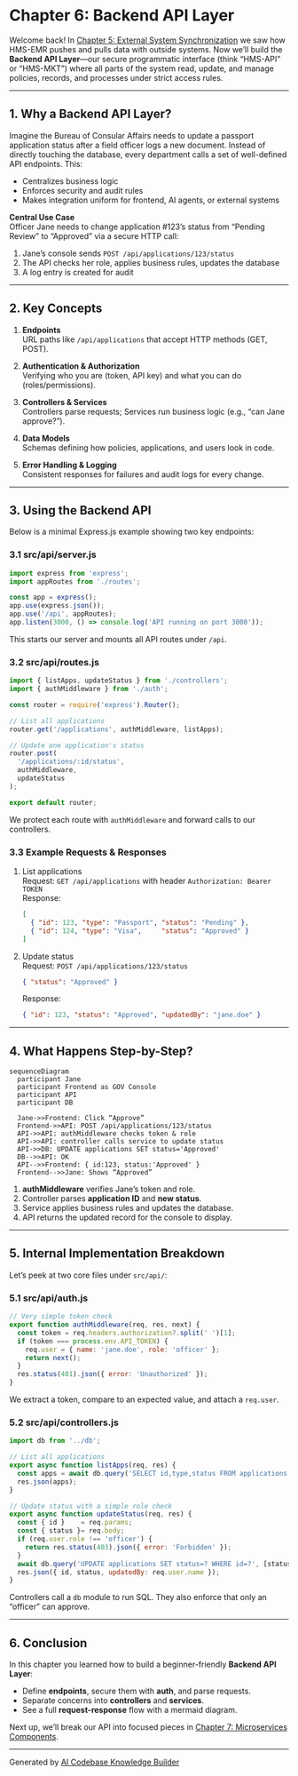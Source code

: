 # Chapter 6: Backend API Layer

Welcome back! In [Chapter 5: External System Synchronization](05_external_system_synchronization_.md) we saw how HMS-EMR pushes and pulls data with outside systems. Now we’ll build the **Backend API Layer**—our secure programmatic interface (think “HMS-API” or “HMS-MKT”) where all parts of the system read, update, and manage policies, records, and processes under strict access rules.

---

## 1. Why a Backend API Layer?

Imagine the Bureau of Consular Affairs needs to update a passport application status after a field officer logs a new document. Instead of directly touching the database, every department calls a set of well-defined API endpoints. This:

- Centralizes business logic  
- Enforces security and audit rules  
- Makes integration uniform for frontend, AI agents, or external systems  

**Central Use Case**  
Officer Jane needs to change application #123’s status from “Pending Review” to “Approved” via a secure HTTP call:

  1. Jane’s console sends `POST /api/applications/123/status`  
  2. The API checks her role, applies business rules, updates the database  
  3. A log entry is created for audit  

---

## 2. Key Concepts

1. **Endpoints**  
   URL paths like `/api/applications` that accept HTTP methods (GET, POST).  

2. **Authentication & Authorization**  
   Verifying who you are (token, API key) and what you can do (roles/permissions).  

3. **Controllers & Services**  
   Controllers parse requests; Services run business logic (e.g., “can Jane approve?”).  

4. **Data Models**  
   Schemas defining how policies, applications, and users look in code.  

5. **Error Handling & Logging**  
   Consistent responses for failures and audit logs for every change.

---

## 3. Using the Backend API

Below is a minimal Express.js example showing two key endpoints:

### 3.1 src/api/server.js

```js
import express from 'express';
import appRoutes from './routes';

const app = express();
app.use(express.json());
app.use('/api', appRoutes);
app.listen(3000, () => console.log('API running on port 3000'));
```
This starts our server and mounts all API routes under `/api`.

### 3.2 src/api/routes.js

```js
import { listApps, updateStatus } from './controllers';
import { authMiddleware } from './auth';

const router = require('express').Router();

// List all applications
router.get('/applications', authMiddleware, listApps);

// Update one application's status
router.post(
  '/applications/:id/status',
  authMiddleware,
  updateStatus
);

export default router;
```
We protect each route with `authMiddleware` and forward calls to our controllers.

### 3.3 Example Requests & Responses

1. List applications  
   Request: `GET /api/applications` with header `Authorization: Bearer TOKEN`  
   Response:  
   ```json
   [
     { "id": 123, "type": "Passport", "status": "Pending" },
     { "id": 124, "type": "Visa",     "status": "Approved" }
   ]
   ```

2. Update status  
   Request: `POST /api/applications/123/status`
   ```json
   { "status": "Approved" }
   ```
   Response:
   ```json
   { "id": 123, "status": "Approved", "updatedBy": "jane.doe" }
   ```

---

## 4. What Happens Step-by-Step?

```mermaid
sequenceDiagram
  participant Jane
  participant Frontend as GOV Console
  participant API
  participant DB

  Jane->>Frontend: Click “Approve”
  Frontend->>API: POST /api/applications/123/status
  API->>API: authMiddleware checks token & role
  API->>API: controller calls service to update status
  API->>DB: UPDATE applications SET status='Approved'
  DB-->>API: OK
  API-->>Frontend: { id:123, status:'Approved' }
  Frontend-->>Jane: Shows “Approved”
```

1. **authMiddleware** verifies Jane’s token and role.  
2. Controller parses **application ID** and **new status**.  
3. Service applies business rules and updates the database.  
4. API returns the updated record for the console to display.

---

## 5. Internal Implementation Breakdown

Let’s peek at two core files under `src/api/`:

### 5.1 src/api/auth.js

```js
// Very simple token check
export function authMiddleware(req, res, next) {
  const token = req.headers.authorization?.split(' ')[1];
  if (token === process.env.API_TOKEN) {
    req.user = { name: 'jane.doe', role: 'officer' };
    return next();
  }
  res.status(401).json({ error: 'Unauthorized' });
}
```
We extract a token, compare to an expected value, and attach a `req.user`.

### 5.2 src/api/controllers.js

```js
import db from '../db';

// List all applications
export async function listApps(req, res) {
  const apps = await db.query('SELECT id,type,status FROM applications');
  res.json(apps);
}

// Update status with a simple role check
export async function updateStatus(req, res) {
  const { id }    = req.params;
  const { status }= req.body;
  if (req.user.role !== 'officer') {
    return res.status(403).json({ error: 'Forbidden' });
  }
  await db.query('UPDATE applications SET status=? WHERE id=?', [status, id]);
  res.json({ id, status, updatedBy: req.user.name });
}
```
Controllers call a `db` module to run SQL. They also enforce that only an “officer” can approve.

---

## 6. Conclusion

In this chapter you learned how to build a beginner-friendly **Backend API Layer**:

- Define **endpoints**, secure them with **auth**, and parse requests.  
- Separate concerns into **controllers** and **services**.  
- See a full **request-response** flow with a mermaid diagram.  

Next up, we’ll break our API into focused pieces in [Chapter 7: Microservices Components](07_microservices_components_.md).

---

Generated by [AI Codebase Knowledge Builder](https://github.com/The-Pocket/Tutorial-Codebase-Knowledge)